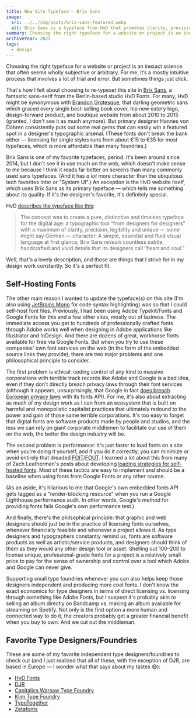 ```yaml
---
title: New Site Typeface — Brix Sans
image:
  src: ../../img/posts/brix-sans-featured.webp
  alt: Brix Sans is a typeface from HvD that promotes clarity, precision, and legibility.
summary: Choosing the right typeface for a website or project is an inexact science that often seems wholly subjective or arbitrary. For me, it’s a mostly intuitive process that involves a lot of trial and error. But sometimes things just click.
archiveYear: 2023
tags:
  - design
---
```


Choosing the right typeface for a website or project is an inexact science that often seems wholly subjective or arbitrary. For me, it’s a mostly intuitive process that involves a lot of trial and error. But sometimes things just click.

That's how I felt about choosing to re-typeset this site in [Brix Sans](https://www.hvdfonts.com/fonts/brix-sans), a fantastic sans-serif from the Berlin-based studio HvD Fonts. For many, HvD might be synonymous with [Brandon Grotesque](https://typ.io/fonts/brandon_grotesque), that darling geometric sans which graced every single best-selling book cover, hip new eatery logo, design-forward product, and boutique website from about 2010 to 2015 (granted, I don't see it as much anymore). But primary designer Hannes von Döhren consistently puts out some real gems that can easily win a featured spot in a designer's typographic arsenal. (These fonts don't break the bank either — licensing for single styles runs from about €15 to €35 for most typefaces, which is more affordable than many foundries.)

Brix Sans is one of my favorite typefaces, period. It's been around since 2014, but I don't see it in use much on the web, which doesn't make sense to me because I think it reads far better on screens than many commonly used sans typefaces. (And it has _a lot_ more character than the ubiquitous tech favorites Inter or "System UI".) An exception is the HvD website itself, which uses Brix Sans as its primary typeface — which tells me something about its quality. If it's the designer's favorite, it's definitely special.

HvD [describes the typeface like this](https://www.hvdfonts.com/fonts/brix-sans):

> The concept was to create a pure, distinctive and timeless typeface for the digital age: a typographic tool “from designers for designers” with a maximum of clarity, precision, legibility and unique — some might say German — character. A simple, essential and fluid visual language at first glance, Brix Sans reveals countless subtle, handcrafted and vivid details that its designers call “heart and soul.”

Well, that's a lovely description, and those are things that I strive for in my design work constantly. So it's a perfect fit.

## Self-Hosting Fonts

The other main reason I wanted to update the typeface(s) on this site (I'm also using [JetBrains Mono](https://www.jetbrains.com/lp/mono/) for code syntax highlighting) was so that I could self-host font files. Previously, I had been using Adobe Typekit/Fonts and Google Fonts for this and a few other sites, mostly out of laziness. The immediate access you get to hundreds of professionally crafted fonts through Adobe works well when designing in Adobe applications like Illustrator and InDesign. And there are dozens of great, workhorse fonts available for free via Google Fonts. But when you try to use these companies' own font services on the web (in the form of the embedded source links they provide), there are two major problems and one philosophical principle to consider.

The first problem is ethical: ceding control of any kind to massive corporations with terrible track records like Adobe and Google is a bad idea, even if they don't directly breach privacy laws through their font services (although it appears, unsurprisingly, that Google in fact [does breach European privacy laws](https://www.brycewray.com/posts/2020/08/google-fonts-privacy/) with its fonts API). For me, it's also about extracting as much of my design work as I can from an ecosystem that is built on harmful and monopolistic capitalist practices that ultimately redound to the power and gain of those same terrible corporations. It's too easy to forget that digital fonts are software products made by people and studios, and the less we can rely on giant corporate middlemen to facilitate our use of them on the web, the better the design industry will be.

The second problem is performance: it's just faster to load fonts on a site when you're doing it yourself, and if you do it correctly, you can minimize or avoid entirely that dreaded <abbr title="Flash of Invisible Text">FOIT</abbr>/<abbr title="Flash of Unstyled Text">FOUT</abbr>. I learned a lot about this from many of Zach Leatherman's posts about developing [loading strategies for self-hosted fonts](https://www.zachleat.com/web/css-tricks-web-fonts/). Most of these tactics are easy to implement and should be a baseline when using fonts from Google Fonts or any other source.

(As an aside, it's hilarious to me that Google's own embedded fonts API gets tagged as a "render-blocking resource" when you run a Google Lighthouse performance audit. In other words, Google's method for providing fonts fails Google's own performance test.)

And finally, there's the philsophical principle: that graphic and web designers should just be in the practice of licensing fonts ourselves, whenever financially feasible and whenever a project allows it. As type designers and typographers constantly remind us, fonts are software products as well as artistic/service products, and designers should think of them as they would any other design tool or asset. Shelling out $100–$200 to license unique, professional-grade fonts for a project is a relatively small price to pay for the sense of ownership and control over a tool which Adobe and Google can never give.

Supporting small type foundries whenever you can also helps keep those designers independent and producing more cool fonts. I don't know the exact economics for type designers in terms of direct licensing vs. licensing through something like Adobe Fonts, but I suspect it's probably akin to selling an album directly on Bandcamp vs. making an album available for streaming on Spotify. Not only is the first option a more human and connected way to do it, the creators probably get a greater financial benefit when you buy to own. And we cut out the middleman.

## Favorite Type Designers/Foundries

These are some of my favorite independent type designers/foundries to check out (and I just realized that all of these, with the exception of DJR, are based in Europe — I wonder what that says about my tastes 😅):

- [HvD Fonts](https://www.hvdfonts.com/)
- [DJR](https://djr.com/)
- [Capitalics Warsaw Type Foundry](https://capitalics.wtf/en)
- [Klim Type Foundry](https://klim.co.nz/)
- [TypeTogether](https://www.type-together.com/)
- [Zetafonts](https://www.zetafonts.com/)
